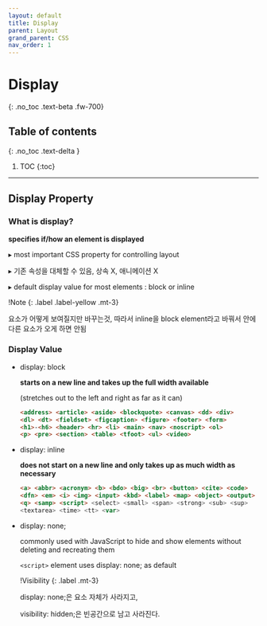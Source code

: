 ```yaml
---
layout: default
title: Display
parent: Layout
grand_parent: CSS
nav_order: 1
---
```


# Display
{: .no_toc .text-beta .fw-700}

## Table of contents
{: .no_toc .text-delta }

1. TOC
{:toc}

---

## Display Property

### What is display?

**specifies if/how an element is displayed**

&#9656; most important CSS property for controlling layout

&#9656; 기존 속성을 대체할 수 있음, 상속 X, 애니메이션 X

&#9656; default display value for most elements : block or inline

!Note
{: .label .label-yellow .mt-3}
<div class="code-example" markdown="1">
요소가 어떻게 보여질지만 바꾸는것, 따라서 inline을 block element라고 바꿔서 안에 다른 요소가 오게 하면 안됨
</div>

### Display Value

* display: block

    **starts on a new line and takes up the full width available**

    (stretches out to the left and right as far as it can)

    ```html
    <address> <article> <aside> <blockquote> <canvas> <dd> <div> 
    <dl> <dt> <fieldset> <figcaption> <figure> <footer> <form> 
    <h1>-<h6> <header> <hr> <li> <main> <nav> <noscript> <ol> 
    <p> <pre> <section> <table> <tfoot> <ul> <video>
    ```

* display: inline

    **does not start on a new line and only takes up as much width as necessary**

    ```html
    <a> <abbr> <acronym> <b> <bdo> <big> <br> <button> <cite> <code> 
    <dfn> <em> <i> <img> <input> <kbd> <label> <map> <object> <output> 
    <q> <samp> <script> <select> <small> <span> <strong> <sub> <sup> 
    <textarea> <time> <tt> <var>
    ```

* display: none;

     commonly used with JavaScript to hide and show elements without deleting and recreating them

     `<script>` element uses display: none; as default
     
    !Visibility
    {: .label .mt-3}
    <div class="code-example" markdown="1">
    display: none;은 요소 자체가 사라지고,
    
    visibility: hidden;은 빈공간으로 남고 사라진다.
    </div>
